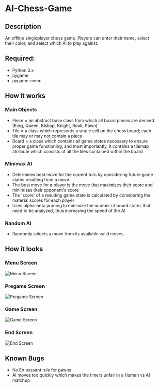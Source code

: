 # AI-Chess-Game

## Description
An offline singleplayer chess game. Players can enter their name, select their color, and select which AI to play against.

## Required:
- Python 3.x
- pygame
- pygame-menu

## How it works
### Main Objects
- Piece = an abstract base class from which all board pieces are derived (King, Queen, Bishop, Knight, Rook, Pawn)
- Tile = a class which represents a single cell on the chess board; each tile may or may not contain a piece
- Board = a class which contains all game states necessary to ensure proper game functioning, and most importantly, it contains a tilemap atrribute which consists of all the tiles contained within the board

### Minimax AI
- Determines best move for the current turn by considering future game states resulting from a move
- The best move for a player is the move that maximizes their score and minimizes their opponent's score
- The 'score' of a resulting game state is calculated by considering the material scores for each player
- Uses alpha-beta pruning to minimize the number of board states that need to be analyzed, thus increasing the speed of the AI

### Random AI
- Randomly selects a move from its available valid moves

## How it looks
### Menu Screen
![Menu Screen](https://i.paste.pics/2a85bce419c3b4a6472399bd5c534129.png)
### Pregame Screen
![Pregame Screen](https://i.paste.pics/c3bebe6f37281c1e00ada487ba1bc32c.png)
### Game Screen
![Game Screen](https://i.paste.pics/3dbf11bbdd860606e20fd07158384d1f.png)
### End Screen
![End Screen](https://i.paste.pics/3988638a886560139ea1e6a74cf0d4fd.png)

## Known Bugs
- No En passant rule for pawns
- AI moves too quickly which makes the timers unfair in a Human vs AI matchup
